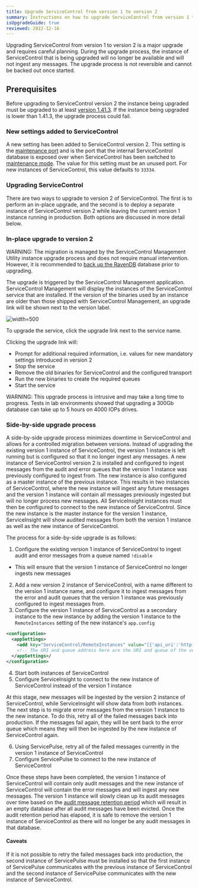 ```yaml
---
title: Upgrade ServiceControl from version 1 to version 2
summary: Instructions on how to upgrade ServiceControl from version 1 to 2
isUpgradeGuide: true
reviewed: 2022-12-16
---
```


Upgrading ServiceControl from version 1 to version 2 is a major upgrade and requires careful planning. During the upgrade process, the instance of ServiceControl that is being upgraded will no longer be available and will not ingest any messages. The upgrade process is not reversible and cannot be backed out once started.

## Prerequisites

Before upgrading to ServiceControl version 2 the instance being upgraded must be upgraded to at least [version 1.41.3](https://github.com/Particular/ServiceControl/releases/tag/1.43.1). If the instance being upgraded is lower than 1.41.3, the upgrade process could fail.

### New settings added to ServiceControl

A new setting has been added to ServiceControl version 2. This setting is the [maintenance port](/servicecontrol/creating-config-file.md#host-settings-servicecontroldatabasemaintenanceport) and is the port that the internal ServiceControl database is exposed over when ServiceControl has been switched to [maintenance mode](/servicecontrol/maintenance-mode.md). The value for this setting must be an unused port. For new instances of ServiceControl, this value defaults to `33334`.

### Upgrading ServiceControl

There are two ways to upgrade to version 2 of ServiceControl. The first is to perform an in-place upgrade, and the second is to deploy a separate instance of ServiceControl version 2 while leaving the current version 1 instance running in production. Both options are discussed in more detail below.

### In-place upgrade to version 2

WARNING: The migration is managed by the ServiceControl Management Utility instance upgrade process and does not require manual intervention. However, it is recommended to [back up the RavenDB](/servicecontrol/backup-sc-database.md) database prior to upgrading.

The upgrade is triggered by the ServiceControl Management application. ServiceControl Management will display the instances of the ServiceControl service that are installed. If the version of the binaries used by an instance are older than those shipped with ServiceControl Management, an upgrade link will be shown next to the version label.

![](management-util-upgrade-link.png 'width=500')

To upgrade the service, click the upgrade link next to the service name.

Clicking the upgrade link will:

 * Prompt for additional required information, i.e. values for new mandatory settings introduced in version 2
 * Stop the service
 * Remove the old binaries for ServiceControl and the configured transport
 * Run the new binaries to create the required queues
 * Start the service

WARNING: This upgrade process is intrusive and may take a long time to progress. Tests in lab environments showed that upgrading a 300Gb database can take up to 5 hours on 4000 IOPs drives. 

### Side-by-side upgrade process

A side-by-side upgrade process minimizes downtime in ServiceControl and allows for a controlled migration between versions. Instead of upgrading the existing version 1 instance of ServiceControl, the version 1 instance is left running but is configured so that it no longer ingest any messages. A new instance of ServiceControl version 2 is installed and configured to ingest messages from the audit and error queues that the version 1 instance was previously configured to ingest from. The new instance is also configured as a master instance of the previous instance. This results in two instances of ServiceControl, where the new instance will ingest any future messages and the version 1 instance will contain all messages previously ingested but will no longer process new messages. All ServiceInsight instances must then be configured to connect to the new instance of ServiceControl. Since the new instance is the master instance for the version 1 instance, ServiceInsight will show audited messages from both the version 1 instance as well as the new instance of ServiceControl.

The process for a side-by-side upgrade is as follows:

1. Configure the existing version 1 instance of ServiceControl to ingest audit and error messages from a queue named `!disable`
  * This will ensure that the version 1 instance of ServiceControl no longer ingests new messages
2. Add a new version 2 instance of ServiceControl, with a name different to the version 1 instance name, and configure it to ingest messages from the error and audit queues that the version 1 instance was previously configured to ingest messages from.
3. Configure the version 1 instance of ServiceControl as a secondary instance to the new instance by adding the version 1 instance to the `RemoteInstances` setting of the new instance's `app.config`

```xml
<configuration>
  <appSettings>
    <add key="ServiceControl/RemoteInstances" value="[{'api_uri':'http://localhost:33333/api', 'queue_address':'Particular.ServiceControl'}]'"/>
    <!-- The URI and queue address here are the URI and queue of the version 1 instance of ServiceControl -->
  </appSettings>/
</configuration>
```
4. Start both instances of ServiceControl
5. Configure ServiceInsight to connect to the new instance of ServiceControl instead of the version 1 instance

At this stage, new messages will be ingested by the version 2 instance of ServiceControl, while ServiceInsight will show data from both instances. The next step is to migrate error messages from the version 1 instance to the new instance. To do this, retry all of the failed messages back into production. If the messages fail again, they will be sent back to the error queue which means they will then be ingested by the new instance of ServiceControl again.

6. Using ServicePulse, retry all of the failed messages currently in the version 1 instance of ServiceControl
7. Configure ServicePulse to connect to the new instance of ServiceControl

Once these steps have been completed, the version 1 instance of ServiceControl will contain only audit messages and the new instance of ServiceControl will contain the error messages and will ingest any new messages. The version 1 instance will slowly clean up its audit messages over time based on the [audit message retention period](/servicecontrol/creating-config-file.md#data-retention-servicecontrolauditretentionperiod) which will result in an empty database after all audit messages have been evicted. Once the audit retention period has elapsed, it is safe to remove the version 1 instance of ServiceControl as there will no longer be any audit messages in that database.

#### Caveats

If it is not possible to retry the failed messages back into production, the second instance of ServicePulse must be installed so that the first instance of ServicePulse communicates with the previous instance of ServiceControl and the second instance of ServicePulse communicates with the new instance of ServiceControl.
